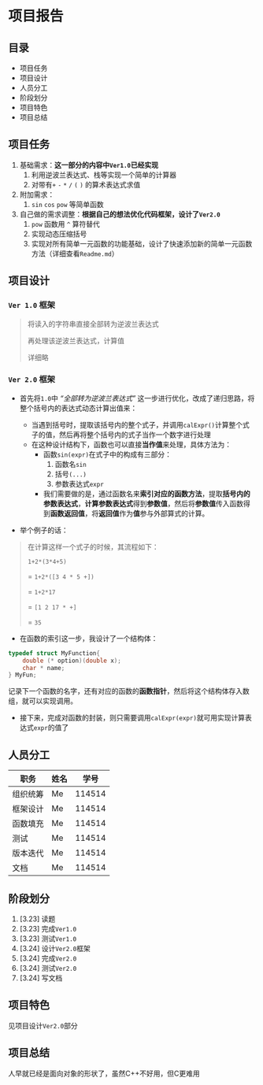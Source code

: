 # 项目报告

## 目录

- 项目任务
- 项目设计
- 人员分工
- 阶段划分
- 项目特色
- 项目总结

## 项目任务

1. 基础需求：**这一部分的内容中`Ver1.0`已经实现**
   1. 利用逆波兰表达式、栈等实现一个简单的计算器
   2. 对带有`+` `-` `*` `/` `(` `)` 的算术表达式求值
2. 附加需求：
   1. `sin` `cos` `pow` 等简单函数
3. 自己做的需求调整：**根据自己的想法优化代码框架，设计了`Ver2.0`**
   1. `pow` 函数用 `^` 算符替代
   2. 实现动态压缩括号
   3. 实现对所有简单一元函数的功能基础，设计了快速添加新的简单一元函数方法（详细查看`Readme.md`）

## 项目设计

### `Ver 1.0` 框架

> 将读入的字符串直接全部转为逆波兰表达式
>
> 再处理该逆波兰表达式，计算值
>
> 详细略

### `Ver 2.0` 框架

- 首先将`1.0`中 *“全部转为逆波兰表达式”* 这一步进行优化，改成了递归思路，将整个括号内的表达式动态计算出值来：

  - 当遇到括号时，提取该括号内的整个式子，并调用`calExpr()`计算整个式子的值，然后再将整个括号内的式子当作一个数字进行处理
  - 在这种设计结构下，函数也可以直接**当作值**来处理，具体方法为：
    - 函数`sin(expr)`在式子中的构成有三部分：
      1. 函数名`sin`
      2. 括号`(...)`
      3. 参数表达式`expr`
    - 我们需要做的是，通过函数名来**索引对应的函数方法**，提取**括号内的参数表达式**，**计算参数表达式**得到**参数值**，然后将**参数值**传入函数得到**函数返回值**，将**返回值**作为**值**参与外部算式的计算。
- 举个例子的话：

> 在计算这样一个式子的时候，其流程如下：
> 
> `1+2*(3*4+5)`
> 
> = `1+2*([3 4 * 5 +])`
> 
> = `1+2*17`
>
> = `[1 2 17 * +]`
> 
> = `35`

- 在函数的索引这一步，我设计了一个结构体：

```c
typedef struct MyFunction{
    double (* option)(double x);
    char * name;
} MyFun;
```

​		记录下一个函数的名字，还有对应的函数的**函数指针**，然后将这个结构体存入数组，就可以实现调用。

- 接下来，完成对函数的封装，则只需要调用`calExpr(expr)`就可用实现计算表达式`expr`的值了





## 人员分工

| 职务     | 姓名 | 学号   |
| -------- | ---- | ------ |
| 组织统筹 | Me   | 114514 |
| 框架设计 | Me   | 114514 |
| 函数填充 | Me   | 114514 |
| 测试     | Me   | 114514 |
| 版本迭代 | Me   | 114514 |
| 文档     | Me   | 114514 |

## 阶段划分

1. [3.23] 读题
2. [3.23] 完成`Ver1.0`
3. [3.23] 测试`Ver1.0`
4. [3.24] 设计`Ver2.0`框架
5. [3.24] 完成`Ver2.0`
6. [3.24] 测试`Ver2.0`
7. [3.24] 写文档

## 项目特色

见项目设计`Ver2.0`部分

## 项目总结

人早就已经是面向对象的形状了，虽然C++不好用，但C更难用

